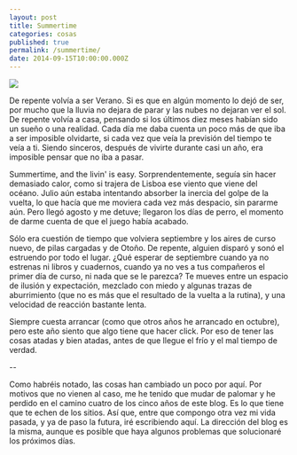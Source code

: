 ```yaml
---
layout: post
title: Summertime
categories: cosas
published: true
permalink: /summertime/
date: 2014-09-15T10:00:00.000Z
---
```

![](https://blogger.googleusercontent.com/img/b/R29vZ2xl/AVvXsEhy14Tpw-_h5YxI5uoDhlGXob4o-Fp-FOR7I16flttacGiSTNqxC3-gEe84AJR0JsGu64t3afUZpZyIrGxMj3MH5sEGjHBueCw6hjjRyKtkew3Ee2TS5GbiTUhoKWF6w8dRnIbAT_Bm-NIh/s1600/IMG_20110824_194247.jpg)

De repente volvía a ser Verano. Si es que en algún momento lo dejó de ser, por mucho que la lluvia no dejara de parar y las nubes no dejaran ver el sol. De repente volvía a casa, pensando si los últimos diez meses habían sido un sueño o una realidad. Cada día me daba cuenta un poco más de que iba a ser imposible olvidarte, si cada vez que veía la previsión del tiempo te veía a ti. Siendo sinceros, después de vivirte durante casi un año, era imposible pensar que no iba a pasar.

Summertime, and the livin' is easy. Sorprendentemente, seguía sin hacer demasiado calor, como si trajera de Lisboa ese viento que viene del océano. Julio aún estaba intentando absorber la inercia del golpe de la vuelta, lo que hacía que me moviera cada vez más despacio, sin pararme aún. Pero llegó agosto y me detuve; llegaron los días de perro, el momento de darme cuenta de que el juego había acabado.

Sólo era cuestión de tiempo que volviera septiembre y los aires de curso nuevo, de pilas cargadas y de Otoño. De repente, alguien disparó y sonó el estruendo por todo el lugar. ¿Qué esperar de septiembre cuando ya no estrenas ni libros y cuadernos, cuando ya no ves a tus compañeros el primer día de curso, ni nada que se le parezca? Te mueves entre un espacio de ilusión y expectación, mezclado con miedo y algunas trazas de aburrimiento (que no es más que el resultado de la vuelta a la rutina), y una velocidad de reacción bastante lenta. 

Siempre cuesta arrancar (como que otros años he arrancado en octubre), pero este año siento que algo tiene que hacer click. Por eso de tener las cosas atadas y bien atadas, antes de que llegue el frío y el mal tiempo de verdad.

--

Como habréis notado, las cosas han cambiado un poco por aquí. Por motivos que no vienen al caso, me he tenido que mudar de palomar y he perdido en el camino cuatro de los cinco años de este blog. Es lo que tiene que te echen de los sitios. Así que, entre que compongo otra vez mi vida pasada, y ya de paso la futura, iré escribiendo aquí. La dirección del blog es la misma, aunque es posible que haya algunos problemas que solucionaré los próximos días. 
